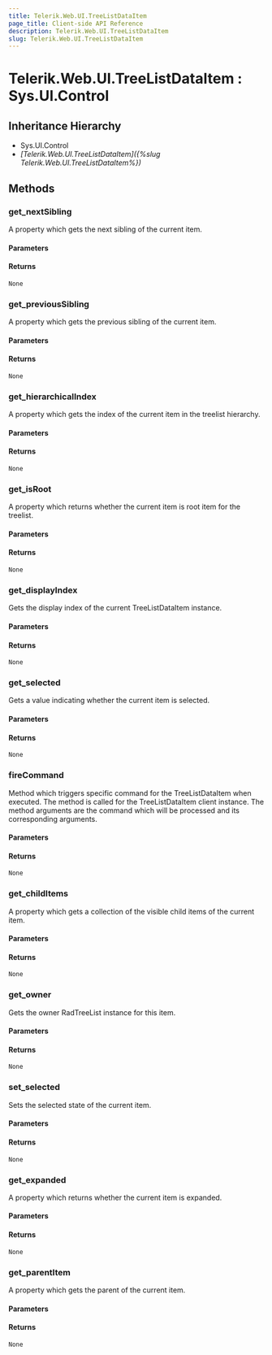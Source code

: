 ```yaml
---
title: Telerik.Web.UI.TreeListDataItem
page_title: Client-side API Reference
description: Telerik.Web.UI.TreeListDataItem
slug: Telerik.Web.UI.TreeListDataItem
---
```


# Telerik.Web.UI.TreeListDataItem : Sys.UI.Control 

## Inheritance Hierarchy

* Sys.UI.Control
* *[Telerik.Web.UI.TreeListDataItem]({%slug Telerik.Web.UI.TreeListDataItem%})*

## Methods

### get_nextSibling

A property which gets the next sibling of the current item.

#### Parameters

#### Returns

`None` 

### get_previousSibling

A property which gets the previous sibling of the current item.

#### Parameters

#### Returns

`None` 

### get_hierarchicalIndex

A property which gets the index of the current item in the treelist hierarchy.

#### Parameters

#### Returns

`None` 

### get_isRoot

A property which returns whether the current item is root item for the treelist.

#### Parameters

#### Returns

`None` 

### get_displayIndex

Gets the display index of the current TreeListDataItem instance.

#### Parameters

#### Returns

`None` 

### get_selected

Gets a value indicating whether the current item is selected.

#### Parameters

#### Returns

`None` 

### fireCommand

Method which triggers specific command for the TreeListDataItem when executed. The method is called for the TreeListDataItem client instance. The method arguments are the command which will be processed and its corresponding arguments.

#### Parameters

#### Returns

`None` 

### get_childItems

A property which gets a collection of the visible child items of the current item.

#### Parameters

#### Returns

`None` 

### get_owner

Gets the owner RadTreeList instance for this item.

#### Parameters

#### Returns

`None` 

### set_selected

Sets the selected state of the current item.

#### Parameters

#### Returns

`None` 

### get_expanded

A property which returns whether the current item is expanded.

#### Parameters

#### Returns

`None` 

### get_parentItem

A property which gets the parent of the current item.

#### Parameters

#### Returns

`None` 

